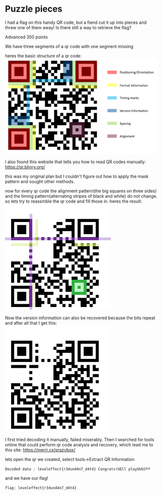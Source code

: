 # Puzzle pieces 

I had a flag on this handy QR code, but a fiend cut it up into pieces and threw one of them away! Is there still a way to retrieve the flag?

Advanced 
350 points 

We have three segments of a qr code with one segment missing

heres the basic structure of a qr code:
![qr code structure](Images/qr_code_structure.png)

I also found this website that tells you how to read QR codes manually:
https://qr.blinry.org/

this was my original plan but I couldn't figure out how to apply the mask pattern and sought other methods.

now for every qr code the alignment pattern(the big squares on three sides) and the timing pattern(alternating stripes of black and white) do not change.
so lets try to reassmble the qr code and fill those in.
heres the result:
![kinda complete](Images/qr_code_incomplete.png)

Now the version information can also be recovered because the bits repeat and after all that I get this:
![the final code](Images/qr.png)

I first tried decoding it manually, failed miserably.
Then I searched for tools online that could perform qr code analysis and recovery, which lead me to this site:
https://merri.cx/qrazybox/

lets open the qr we created,
select tools->Extract QR Information

`Decoded data : leveleffect{r3dund4n7_d4t4} Congrats!UEll playUUUJªª`

and we have our flag!

`flag: leveleffect{r3dund4n7_d4t4}`

